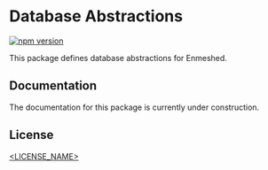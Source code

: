 # Database Abstractions

[![npm version](https://badge.fury.io/js/@nmshd%2fdb-abstractions.svg)](https://www.npmjs.com/package/@nmshd/db-abstractions)

This package defines database abstractions for Enmeshed.

## Documentation

The documentation for this package is currently under construction.

## License

[<LICENSE_NAME>](LICENSE)
